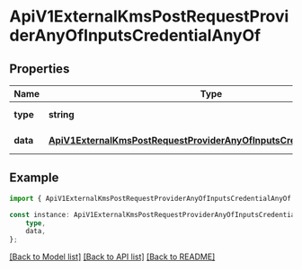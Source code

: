 # ApiV1ExternalKmsPostRequestProviderAnyOfInputsCredentialAnyOf


## Properties

Name | Type | Description | Notes
------------ | ------------- | ------------- | -------------
**type** | **string** |  | [default to undefined]
**data** | [**ApiV1ExternalKmsPostRequestProviderAnyOfInputsCredentialAnyOfData**](ApiV1ExternalKmsPostRequestProviderAnyOfInputsCredentialAnyOfData.md) |  | [default to undefined]

## Example

```typescript
import { ApiV1ExternalKmsPostRequestProviderAnyOfInputsCredentialAnyOf } from './api';

const instance: ApiV1ExternalKmsPostRequestProviderAnyOfInputsCredentialAnyOf = {
    type,
    data,
};
```

[[Back to Model list]](../README.md#documentation-for-models) [[Back to API list]](../README.md#documentation-for-api-endpoints) [[Back to README]](../README.md)
